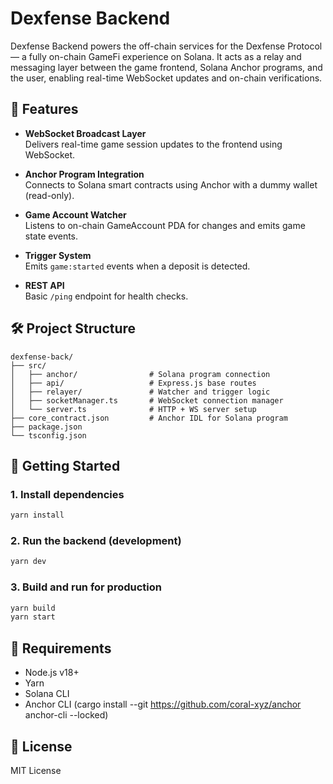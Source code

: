 # Dexfense Backend

Dexfense Backend powers the off-chain services for the Dexfense Protocol — a fully on-chain GameFi experience on Solana. It acts as a relay and messaging layer between the game frontend, Solana Anchor programs, and the user, enabling real-time WebSocket updates and on-chain verifications.

## 🔧 Features

- **WebSocket Broadcast Layer**  
  Delivers real-time game session updates to the frontend using WebSocket.

- **Anchor Program Integration**  
  Connects to Solana smart contracts using Anchor with a dummy wallet (read-only).

- **Game Account Watcher**  
  Listens to on-chain GameAccount PDA for changes and emits game state events.

- **Trigger System**  
  Emits `game:started` events when a deposit is detected.

- **REST API**  
  Basic `/ping` endpoint for health checks.

## 🛠️ Project Structure

```
dexfense-back/
├── src/
│   ├── anchor/                # Solana program connection
│   ├── api/                   # Express.js base routes
│   ├── relayer/               # Watcher and trigger logic
│   ├── socketManager.ts       # WebSocket connection manager
│   └── server.ts              # HTTP + WS server setup
├── core_contract.json         # Anchor IDL for Solana program
├── package.json
└── tsconfig.json

```

## 🚀 Getting Started

### 1. Install dependencies

```bash
yarn install
```

### 2. Run the backend (development)

```bash
yarn dev
```

### 3. Build and run for production

```bash
yarn build
yarn start
```

## 📜 Requirements

- Node.js v18+
- Yarn
- Solana CLI
- Anchor CLI (cargo install --git https://github.com/coral-xyz/anchor anchor-cli --locked)

## 📄 License

MIT License

